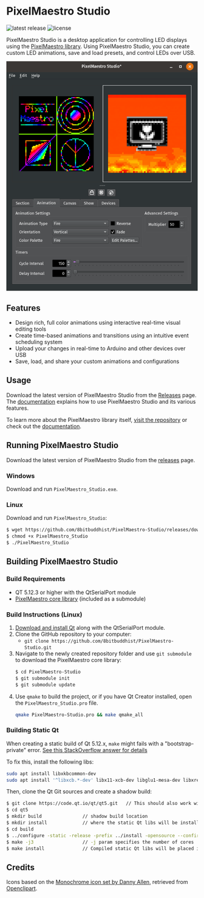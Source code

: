 # PixelMaestro Studio

![latest release](https://img.shields.io/github/release/8bitbuddhist/pixelmaestro-studio.svg) ![license](https://img.shields.io/github/license/8bitbuddhist/pixelmaestro-studio.svg)

PixelMaestro Studio is a desktop application for controlling LED displays using the [PixelMaestro library](https://github.com/8bitbuddhist/PixelMaestro). Using PixelMaestro Studio, you can create custom LED animations, save and load presets, and control LEDs over USB.

![screenshot](screenshot.png)

## Features

- Design rich, full color animations using interactive real-time visual editing tools
- Create time-based animations and transitions using an intuitive event scheduling system
- Upload your changes in real-time to Arduino and other devices over USB
- Save, load, and share your custom animations and configurations

## Usage

Download the latest version of PixelMaestro Studio from the [Releases](https://github.com/8bitbuddhist/PixelMaestro-Studio/releases) page. The [documentation](https://8bitbuddhist.github.io/PixelMaestro-Studio/) explains how to use PixelMaestro Studio and its various features.

To learn more about the PixelMaestro library itself, [visit the repository](https://github.com/8bitbuddhist/PixelMaestro/) or check out the [documentation](https://8bitbuddhist.github.io/PixelMaestro-Studio/).

## Running PixelMaestro Studio

Download the latest version of PixelMaestro Studio from the [releases](https://github.com/8bitbuddhist/PixelMaestro-Studio/releases/) page.

### Windows

Download and run `PixelMaestro_Studio.exe`.

### Linux

Download and run `PixelMaestro_Studio`:

```bash
$ wget https://github.com/8bitbuddhist/PixelMaestro-Studio/releases/download/{version tag}/PixelMaestro_Studio
$ chmod +x PixelMaestro_Studio
$ ./PixelMaestro_Studio
```

## Building PixelMaestro Studio

### Build Requirements
- QT 5.12.3 or higher with the QtSerialPort module
- [PixelMaestro core library](https://github.com/8bitbuddhist/PixelMaestro) (included as a submodule)

### Build Instructions (Linux)
1. [Download and install Qt](https://www.qt.io/download) along with the QtSerialPort module.
2. Clone the GitHub repository to your computer:
	- `git clone https://github.com/8bitbuddhist/PixelMaestro-Studio.git`
3. Navigate to the newly created repository folder and use `git submodule` to download the PixelMaestro core library:
	```bash
	$ cd PixelMaestro-Studio
	$ git submodule init
	$ git submodule update
	```
4. Use `qmake` to build the project, or if you have Qt Creator installed, open the `PixelMaestro_Studio.pro` file.
	```bash
	qmake PixelMaestro-Studio.pro && make qmake_all
	```

### Building Static Qt

When creating a static build of Qt 5.12.x, `make` might fails with a "bootstrap-private" error. [See this StackOverflow answer for details](https://forum.qt.io/topic/98501/static-compile-error-qt5-12-0-bootstrap-private/8)

To fix this, install the following libs:

```bash
sudo apt install libxkbcommon-dev
sudo apt install '^libxcb.*-dev' libx11-xcb-dev libglu1-mesa-dev libxrender-dev libxi-dev
```

Then, clone the Qt Git sources and create a shadow build:

```bash
$ git clone https://code.qt.io/qt/qt5.git   // This should also work with Qt sources downloaded from the installer
$ cd qt5
$ mkdir build               // shadow build location
$ mkdir install             // where the static Qt libs will be installed
$ cd build
$ ../configure -static -release -prefix ../install -opensource --confirm-license -skip webengine -nomake tests -nomake examples -nomake tools -system-xcb -recheck-all
$ make -j3                  // -j param specifies the number of cores
$ make install              // Compiled static Qt libs will be placed in the install dir
```

## Credits

Icons based on the [Monochrome icon set by Danny Allen](https://store.kde.org/p/1002558), retrieved from [Openclipart](https://openclipart.org/).
